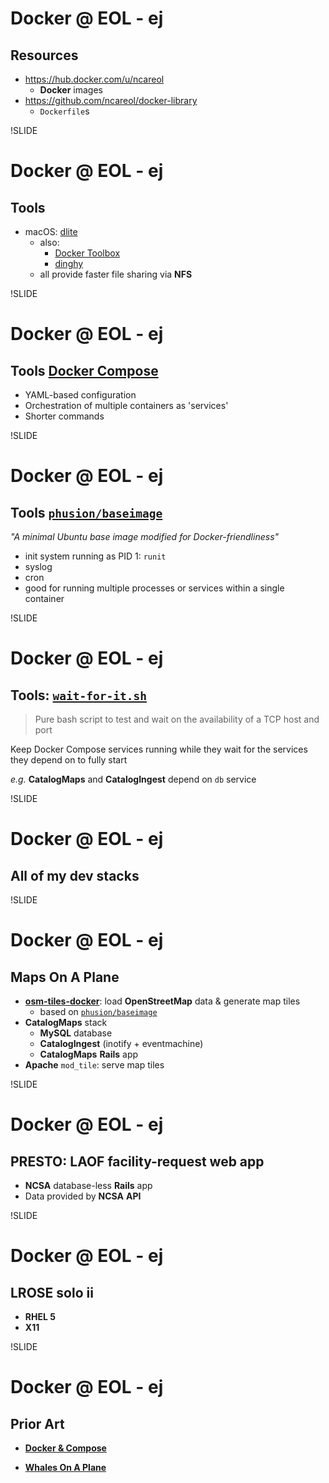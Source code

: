 # Docker @ EOL - ej
## Resources

- <https://hub.docker.com/u/ncareol>
  - **Docker** images
- <https://github.com/ncareol/docker-library>
  - `Dockerfile`s
  
!SLIDE
# Docker @ EOL - ej
## Tools

- macOS: [dlite](https://github.com/nlf/dlite)
  - also:
    - [Docker Toolbox](https://docs.docker.com/toolbox/overview/)
    - [dinghy](https://github.com/codekitchen/dinghy)
  - all provide faster file sharing via **NFS**

!SLIDE
# Docker @ EOL - ej
## Tools [**Docker Compose**](https://docs.docker.com/compose/overview/)

- YAML-based configuration
- Orchestration of multiple containers as 'services'
- Shorter commands

!SLIDE
# Docker @ EOL - ej
## Tools [`phusion/baseimage`](http://phusion.github.io/baseimage-docker/)

*"A minimal Ubuntu base image modified for Docker-friendliness"*

- init system running as PID 1: `runit`
- syslog
- cron
- good for running multiple processes or services within a single container

!SLIDE
# Docker @ EOL - ej
## Tools: [`wait-for-it.sh`](https://github.com/vishnubob/wait-for-it)

> Pure bash script to test and wait on the availability of a TCP host and port

Keep Docker Compose services running while they wait for the services they depend on to fully start

*e.g.* **CatalogMaps** and **CatalogIngest** depend on `db` service

!SLIDE
# Docker @ EOL - ej
## All of my dev stacks

!SLIDE
# Docker @ EOL - ej
## Maps On A Plane

- [**osm-tiles-docker**](https://github.com/ncareol/osm-tiles-docker): load **OpenStreetMap** data & generate map tiles
  - based on [`phusion/baseimage`](http://phusion.github.io/baseimage-docker/)
- **CatalogMaps** stack
  - **MySQL** database
  - **CatalogIngest** (inotify + eventmachine)
  - **CatalogMaps** **Rails** app
- **Apache** `mod_tile`: serve map tiles

!SLIDE
# Docker @ EOL - ej
## PRESTO: LAOF facility-request web app

- **NCSA** database-less **Rails** app
- Data provided by **NCSA** **API**

!SLIDE
# Docker @ EOL - ej
## LROSE solo ii

- **RHEL 5**
- **X11**

!SLIDE
# Docker @ EOL - ej
## Prior Art

- [**Docker & Compose**](https://erikj.github.io/slides/docker-compose)

- [**Whales On A Plane**](https://erikj.github.io/slides/docker-sea2016)
